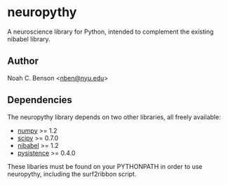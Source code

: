 # neuropythy #######################################################################################
A neuroscience library for Python, intended to complement the existing nibabel library.

## Author ##########################################################################################
Noah C. Benson &lt;<nben@nyu.edu>&gt;

## Dependencies ####################################################################################

The neuropythy library depends on two other libraries, all freely available:
 * [numpy](http://numpy.scipy.org/) >= 1.2
 * [scipy](http://www.scipy.org/) >= 0.7.0
 * [nibabel](https://github.com/nipy/nibabel) >= 1.2
 * [pysistence](https://pythonhosted.org/pysistence/) >= 0.4.0

These libaries must be found on your PYTHONPATH in order to use neuropythy, including the 
surf2ribbon script.
